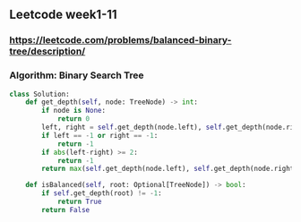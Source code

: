 ##  Leetcode week1-11

### https://leetcode.com/problems/balanced-binary-tree/description/
### Algorithm: Binary Search Tree


``` python
class Solution:
    def get_depth(self, node: TreeNode) -> int:
        if node is None:
            return 0
        left, right = self.get_depth(node.left), self.get_depth(node.right)
        if left == -1 or right == -1:
            return -1
        if abs(left-right) >= 2:
            return -1
        return max(self.get_depth(node.left), self.get_depth(node.right))+1

    def isBalanced(self, root: Optional[TreeNode]) -> bool:
        if self.get_depth(root) != -1:
            return True
        return False
```
